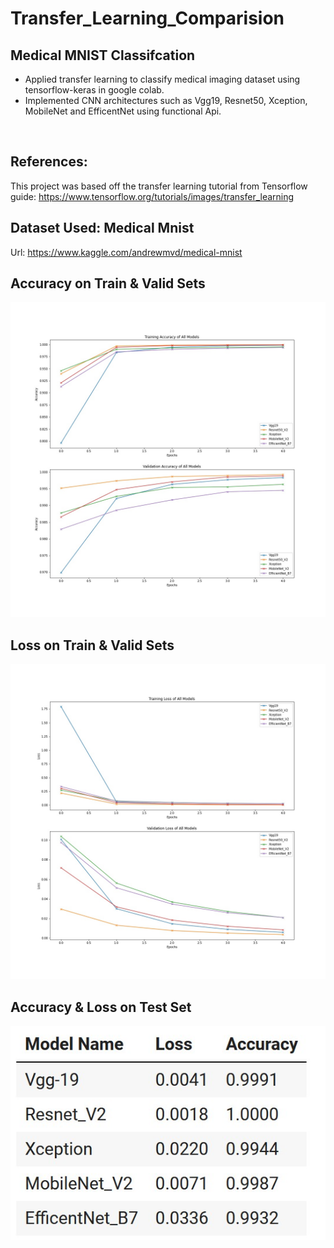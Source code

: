 # Transfer_Learning_Comparision
## Medical MNIST Classifcation
* Applied transfer learning to classify medical imaging dataset using tensorflow-keras in google colab.
* Implemented CNN architectures such as Vgg19, Resnet50, Xception, MobileNet and EfficentNet using functional Api.
<br/>

## References:
This project was based off the transfer learning tutorial 
from Tensorflow guide: https://www.tensorflow.org/tutorials/images/transfer_learning


## Dataset Used: Medical Mnist
Url: https://www.kaggle.com/andrewmvd/medical-mnist
<br/>

## Accuracy on Train & Valid Sets
![alt text](https://github.com/splAcharya/Transfer_Learning_Comparision/blob/main/images/Accuracy_Comparision.jpg) <br/>

## Loss on Train & Valid Sets
![alt text](https://github.com/splAcharya/Transfer_Learning_Comparision/blob/main/images/Loss_Comparision.jpg) <br/>

## Accuracy & Loss on Test Set
![alt text](https://github.com/splAcharya/Transfer_Learning_Comparision/blob/main/images/Test_Comparision.jpg) <br/>

